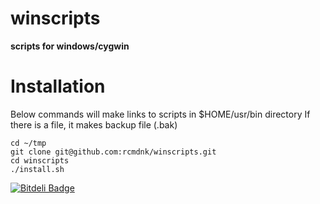winscripts
==========

**scripts for windows/cygwin**

# Installation

Below commands will make links to scripts in $HOME/usr/bin directory
If there is a file, it makes backup file (.bak)

    cd ~/tmp
    git clone git@github.com:rcmdnk/winscripts.git
    cd winscripts
    ./install.sh


[![Bitdeli Badge](https://d2weczhvl823v0.cloudfront.net/rcmdnk/winscripts/trend.png)](https://bitdeli.com/free "Bitdeli Badge")

